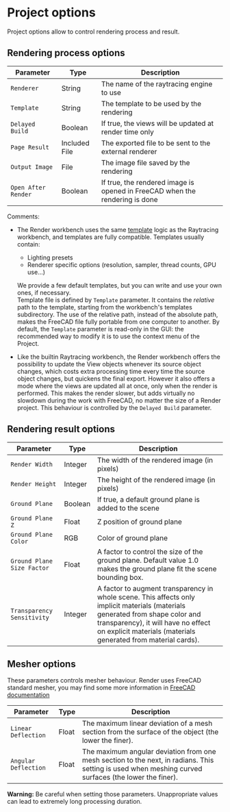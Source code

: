 # Project options

Project options allow to control rendering process and result.

## Rendering process options

Parameter | Type | Description
----------|------|------------
`Renderer` | String | The name of the raytracing engine to use
`Template` | String | The template to be used by the rendering
`Delayed Build` | Boolean | If true, the views will be updated at render time only
`Page Result` | Included File | The exported file to be sent to the external renderer
`Output Image` | File | The image file saved by the rendering
`Open After Render` | Boolean | If true, the rendered image is opened in FreeCAD when the rendering is done

Comments:
* The Render workbench uses the same
  [template](https://Wiki.FreeCAD.Org/Raytracing_Workbench#Templates)
  logic as the Raytracing workbench, and templates are fully compatible.
  Templates usually contain:
  - Lighting presets
  - Renderer specific options (resolution, sampler, thread counts, GPU use...)

  We provide a few default templates, but you can write and use your own ones,
  if necessary.\
  Template file is defined by `Template` parameter. It contains the *relative*
  path to the template, starting from the workbench's templates subdirectory.
  The use of the relative path, instead of the absolute path, makes the FreeCAD
  file fully portable from one computer to another. By default, the `Template`
  parameter is read-only in the GUI: the recommended way to modify it is to use
  the context menu of the Project.

* Like the builtin Raytracing workbench, the Render workbench offers the
  possibility to update the View objects whenever its source object changes,
  which costs extra processing time every time the source object changes, but
  quickens the final export. However it also offers a mode where the views are
  updated all at once, only when the render is performed. This makes the render
  slower, but adds virtually no slowdown during the work with FreeCAD, no
  matter the size of a Render project. This behaviour is controlled by the `Delayed Build` parameter.

## Rendering result options

Parameter | Type | Description
----------|------|------------
`Render Width` | Integer | The width of the rendered image (in pixels)
`Render Height` | Integer | The height of the rendered image (in pixels)
`Ground Plane` | Boolean | If true, a default ground plane is added to the scene
`Ground Plane Z` | Float | Z position of ground plane
`Ground Plane Color` | RGB | Color of ground plane
`Ground Plane Size Factor` | Float | A factor to control the size of the ground plane. Default value 1.0 makes the ground plane fit the scene bounding box.
`Transparency Sensitivity` | Integer | A factor to augment transparency in whole scene. This affects only implicit materials (materials generated from shape color and transparency), it will have no effect on explicit materials (materials generated from material cards).

## Mesher options

These parameters controls mesher behaviour. Render uses FreeCAD standard
mesher, you may find some more information in [FreeCAD
documentation](https://Wiki.FreeCAD.Org/Mesh_FromPartShape#Standard_mesher)

Parameter | Type | Description
----------|------|------------
`Linear Deflection` | Float | The maximum linear deviation of a mesh section from the surface of the object (the lower the finer).
`Angular Deflection` | Float | The maximum angular deviation from one mesh section to the next, in radians. This setting is used when meshing curved surfaces (the lower the finer).

**Warning:** Be careful when setting those parameters. Unappropriate values can lead to extremely long processing duration.
